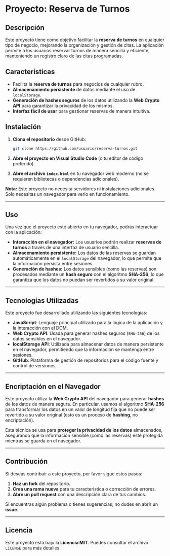 # Proyecto: Reserva de Turnos

## Descripción

Este proyecto tiene como objetivo facilitar la **reserva de turnos** en cualquier tipo de negocio, mejorando la organización y gestión de citas. La aplicación permite a los usuarios reservar turnos de manera sencilla y eficiente, manteniendo un registro claro de las citas programadas.

## Características

- Facilita la **reserva de turnos** para negocios de cualquier rubro.
- **Almacenamiento persistente** de datos mediante el uso de `localStorage`.
- **Generación de hashes seguros** de los datos utilizando la **Web Crypto API** para garantizar la privacidad de los mismos.
- **Interfaz fácil de usar** para gestionar reservas de manera intuitiva.

## Instalación



1. **Clona el repositorio** desde GitHub:

    ```bash
    git clone https://github.com/usuario/reserva-turnos.git
    ```

2. **Abre el proyecto en Visual Studio Code** (o tu editor de código preferido).

3. **Abre el archivo `index.html`** en tu navegador web moderno (no se requieren bibliotecas o dependencias adicionales).

**Nota:** Este proyecto no necesita servidores ni instalaciones adicionales. Solo necesitas un navegador para verlo en funcionamiento.

---

## Uso

Una vez que el proyecto esté abierto en tu navegador, podrás interactuar con la aplicación:

- **Interacción en el navegador:** Los usuarios podrán realizar **reservas de turnos** a través de una interfaz de usuario sencilla.
- **Almacenamiento persistente:** Los datos de las reservas se guardan automáticamente en el `localStorage` del navegador, lo que permite que la información persista entre sesiones.
- **Generación de hashes:** Los datos sensibles (como las reservas) son procesados mediante un **hash seguro** con el algoritmo **SHA-256**, lo que garantiza que los datos no puedan ser revertidos a su valor original.

---

## Tecnologías Utilizadas

Este proyecto fue desarrollado utilizando las siguientes tecnologías:

- **JavaScript**: Lenguaje principal utilizado para la lógica de la aplicación y la interacción con el DOM.
- **Web Crypto API**: Usada para generar hashes seguros (`SHA-256`) de los datos sensibles en el navegador.
- **localStorage API**: Utilizada para almacenar datos de manera persistente en el navegador, permitiendo que la información se mantenga entre sesiones.
- **GitHub**: Plataforma de gestión de repositorios para el código fuente y control de versiones.

---

## Encriptación en el Navegador

Este proyecto utiliza la **Web Crypto API** del navegador para generar **hashes** de los datos de manera segura. En particular, usamos el algoritmo **SHA-256** para transformar los datos en un valor de longitud fija que no puede ser revertido a su valor original (esto es un proceso de **hashing**, no encriptación).

Esta técnica se usa para **proteger la privacidad de los datos** almacenados, asegurando que la información sensible (como las reservas) esté protegida mientras se guarda en el navegador.

---

## Contribución

Si deseas contribuir a este proyecto, por favor sigue estos pasos:

1. **Haz un fork** del repositorio.
2. **Crea una rama nueva** para tu característica o corrección de errores.
3. **Abre un pull request** con una descripción clara de tus cambios.

Si encuentras algún problema o tienes sugerencias, no dudes en abrir un **issue**.

---

## Licencia

Este proyecto está bajo la **Licencia MIT**. Puedes consultar el archivo `LICENSE` para más detalles.

